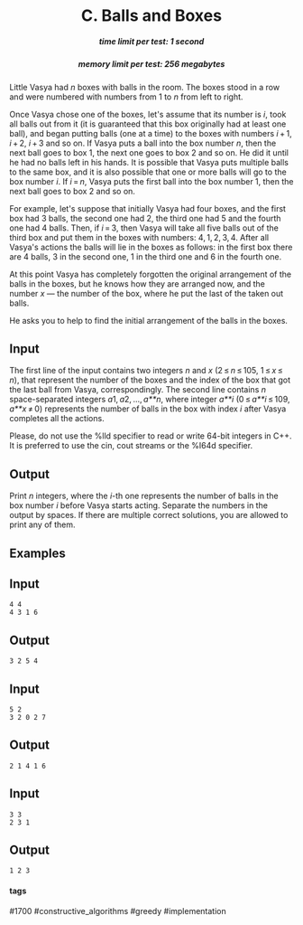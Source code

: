 <h1 style='text-align: center;'> C. Balls and Boxes</h1>

<h5 style='text-align: center;'>time limit per test: 1 second</h5>
<h5 style='text-align: center;'>memory limit per test: 256 megabytes</h5>

Little Vasya had *n* boxes with balls in the room. The boxes stood in a row and were numbered with numbers from 1 to *n* from left to right.

Once Vasya chose one of the boxes, let's assume that its number is *i*, took all balls out from it (it is guaranteed that this box originally had at least one ball), and began putting balls (one at a time) to the boxes with numbers *i* + 1, *i* + 2, *i* + 3 and so on. If Vasya puts a ball into the box number *n*, then the next ball goes to box 1, the next one goes to box 2 and so on. He did it until he had no balls left in his hands. It is possible that Vasya puts multiple balls to the same box, and it is also possible that one or more balls will go to the box number *i*. If *i* = *n*, Vasya puts the first ball into the box number 1, then the next ball goes to box 2 and so on. 

For example, let's suppose that initially Vasya had four boxes, and the first box had 3 balls, the second one had 2, the third one had 5 and the fourth one had 4 balls. Then, if *i* = 3, then Vasya will take all five balls out of the third box and put them in the boxes with numbers: 4, 1, 2, 3, 4. After all Vasya's actions the balls will lie in the boxes as follows: in the first box there are 4 balls, 3 in the second one, 1 in the third one and 6 in the fourth one.

At this point Vasya has completely forgotten the original arrangement of the balls in the boxes, but he knows how they are arranged now, and the number *x* — the number of the box, where he put the last of the taken out balls.

He asks you to help to find the initial arrangement of the balls in the boxes.

## Input

The first line of the input contains two integers *n* and *x* (2 ≤ *n* ≤ 105, 1 ≤ *x* ≤ *n*), that represent the number of the boxes and the index of the box that got the last ball from Vasya, correspondingly. The second line contains *n* space-separated integers *a*1, *a*2, ..., *a**n*, where integer *a**i* (0 ≤ *a**i* ≤ 109, *a**x* ≠ 0) represents the number of balls in the box with index *i* after Vasya completes all the actions. 

Please, do not use the %lld specifier to read or write 64-bit integers in С++. It is preferred to use the cin, cout streams or the %I64d specifier.

## Output

Print *n* integers, where the *i*-th one represents the number of balls in the box number *i* before Vasya starts acting. Separate the numbers in the output by spaces. If there are multiple correct solutions, you are allowed to print any of them.

## Examples

## Input


```
4 4  
4 3 1 6  

```
## Output


```
3 2 5 4 
```
## Input


```
5 2  
3 2 0 2 7  

```
## Output


```
2 1 4 1 6 
```
## Input


```
3 3  
2 3 1  

```
## Output


```
1 2 3 
```


#### tags 

#1700 #constructive_algorithms #greedy #implementation 